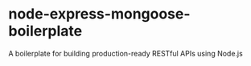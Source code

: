 # node-express-mongoose-boilerplate
A boilerplate for building production-ready RESTful APIs using Node.js
